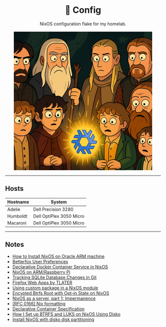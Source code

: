 <div align="center">
<h1>🐧 Config</h1>
NixOS configuration flake for my homelab.
<br/>
<br/>
<img src="./static/meme.png" width="448"/>
</div>

---

## Hosts

| Hostname | System |
| --- | --- |
| Adelie | Dell Precision 3280 |
| Humboldt | Dell OptiPlex 3050 Micro |
| Macaroni | Dell OptiPlex 3050 Micro |

---

## Notes

- [How to Install NixOS on Oracle ARM machine](https://blog.digitalimmigrants.org/deploy-nixos-on-oracle-arm-machines/)
- [Betterfox User Preferences](https://github.com/yokoffing/Betterfox)
- [Declarative Docker Container Service in NixOS](https://www.breakds.org/post/declarative-docker-in-nixos/)
- [NixOS on ARM/Raspberry Pi](https://nixos.wiki/wiki/NixOS_on_ARM/Raspberry_Pi)
- [Tracking SQLite Database Changes in Git](https://garrit.xyz/posts/2023-11-01-tracking-sqlite-database-changes-in-git)
- [Firefox Web Apps by TLATER](https://github.com/TLATER/dotfiles/blob/master/home-modules/firefox-webapp.nix)
- [Using custom package in a NixOS module ](https://mdleom.com/blog/2021/07/02/custom-package-nixos-module/)
- [Encypted Btrfs Root with Opt-in State on NixOS](https://mt-caret.github.io/blog/posts/2020-06-29-optin-state.html)
- [NixOS as a server, part 1: Impermanence](https://guekka.github.io/nixos-server-1/)
- [[RFC 0166] Nix formatting](https://github.com/NixOS/rfcs/pull/166)
- [Declarative Container Specification](https://nlewo.github.io/nixos-manual-sphinx/administration/declarative-containers.xml.html)
- [How I Set up BTRFS and LUKS on NixOS Using Disko](https://haseebmajid.dev/posts/2024-07-30-how-i-setup-btrfs-and-luks-on-nixos-using-disko/)
- [Install NixOS with disko disk partitioning](https://nixos.asia/en/nixos-install-disko)
